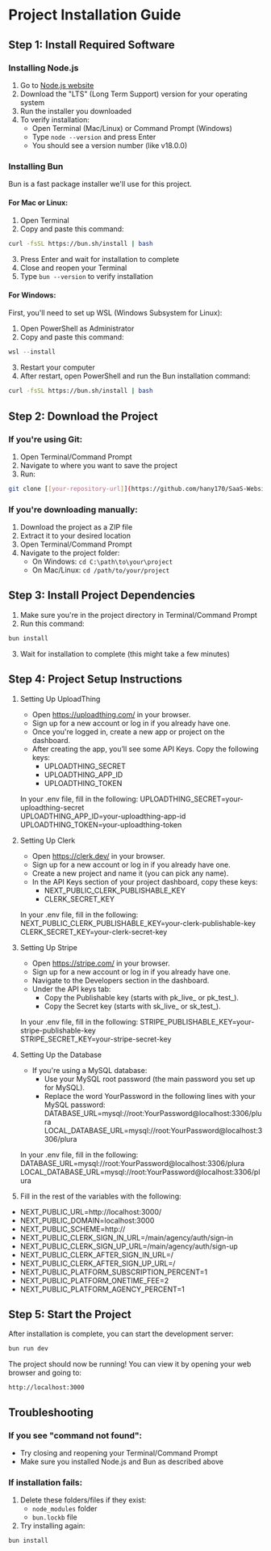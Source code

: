 # Project Installation Guide

## Step 1: Install Required Software

### Installing Node.js
1. Go to [Node.js website](https://nodejs.org/)
2. Download the "LTS" (Long Term Support) version for your operating system
3. Run the installer you downloaded
4. To verify installation:
   - Open Terminal (Mac/Linux) or Command Prompt (Windows)
   - Type `node --version` and press Enter
   - You should see a version number (like v18.0.0)

### Installing Bun
Bun is a fast package installer we'll use for this project.

#### For Mac or Linux:
1. Open Terminal
2. Copy and paste this command:
```bash
curl -fsSL https://bun.sh/install | bash
```
3. Press Enter and wait for installation to complete
4. Close and reopen your Terminal
5. Type `bun --version` to verify installation

#### For Windows:
First, you'll need to set up WSL (Windows Subsystem for Linux):
1. Open PowerShell as Administrator
2. Copy and paste this command:
```powershell
wsl --install
```
3. Restart your computer
4. After restart, open PowerShell and run the Bun installation command:
```bash
curl -fsSL https://bun.sh/install | bash
```

## Step 2: Download the Project

### If you're using Git:
1. Open Terminal/Command Prompt
2. Navigate to where you want to save the project
3. Run:
```bash
git clone [[your-repository-url]](https://github.com/hany170/SaaS-Website-Builder-task)
```

### If you're downloading manually:
1. Download the project as a ZIP file
2. Extract it to your desired location
3. Open Terminal/Command Prompt
4. Navigate to the project folder:
   - On Windows: `cd C:\path\to\your\project`
   - On Mac/Linux: `cd /path/to/your/project`

## Step 3: Install Project Dependencies

1. Make sure you're in the project directory in Terminal/Command Prompt
2. Run this command:
```bash
bun install
```
3. Wait for installation to complete (this might take a few minutes)

## Step 4: Project Setup Instructions
1. Setting Up UploadThing

   - Open https://uploadthing.com/ in your browser.
   - Sign up for a new account or log in if you already have one.
   - Once you're logged in, create a new app or project on the dashboard.
   - After creating the app, you’ll see some API Keys. Copy the following keys:
     - UPLOADTHING_SECRET
     - UPLOADTHING_APP_ID
     - UPLOADTHING_TOKEN

   In your .env file, fill in the following:
   UPLOADTHING_SECRET=your-uploadthing-secret  
   UPLOADTHING_APP_ID=your-uploadthing-app-id  
   UPLOADTHING_TOKEN=your-uploadthing-token  

2. Setting Up Clerk

   - Open https://clerk.dev/ in your browser.
   - Sign up for a new account or log in if you already have one.
   - Create a new project and name it (you can pick any name).
   - In the API Keys section of your project dashboard, copy these keys:
     - NEXT_PUBLIC_CLERK_PUBLISHABLE_KEY
     - CLERK_SECRET_KEY

   In your .env file, fill in the following:
   NEXT_PUBLIC_CLERK_PUBLISHABLE_KEY=your-clerk-publishable-key  
   CLERK_SECRET_KEY=your-clerk-secret-key  

3. Setting Up Stripe

   - Open https://stripe.com/ in your browser.
   - Sign up for a new account or log in if you already have one.
   - Navigate to the Developers section in the dashboard.
   - Under the API keys tab:
     - Copy the Publishable key (starts with pk_live_ or pk_test_).
     - Copy the Secret key (starts with sk_live_ or sk_test_).

   In your .env file, fill in the following:
   STRIPE_PUBLISHABLE_KEY=your-stripe-publishable-key  
   STRIPE_SECRET_KEY=your-stripe-secret-key  

4. Setting Up the Database

   - If you're using a MySQL database:
     - Use your MySQL root password (the main password you set up for MySQL).
     - Replace the word YourPassword in the following lines with your MySQL password:
       DATABASE_URL=mysql://root:YourPassword@localhost:3306/plura  
       LOCAL_DATABASE_URL=mysql://root:YourPassword@localhost:3306/plura  

   In your .env file, fill in the following:
   DATABASE_URL=mysql://root:YourPassword@localhost:3306/plura  
   LOCAL_DATABASE_URL=mysql://root:YourPassword@localhost:3306/plura  

5.  Fill in the rest of the variables with the following:
   - NEXT_PUBLIC_URL=http://localhost:3000/  
   - NEXT_PUBLIC_DOMAIN=localhost:3000  
   - NEXT_PUBLIC_SCHEME=http://  
   - NEXT_PUBLIC_CLERK_SIGN_IN_URL=/main/agency/auth/sign-in  
   - NEXT_PUBLIC_CLERK_SIGN_UP_URL=/main/agency/auth/sign-up  
   - NEXT_PUBLIC_CLERK_AFTER_SIGN_IN_URL=/  
   - NEXT_PUBLIC_CLERK_AFTER_SIGN_UP_URL=/  
   - NEXT_PUBLIC_PLATFORM_SUBSCRIPTION_PERCENT=1  
   - NEXT_PUBLIC_PLATFORM_ONETIME_FEE=2  
   - NEXT_PUBLIC_PLATFORM_AGENCY_PERCENT=1  

## Step 5: Start the Project

After installation is complete, you can start the development server:
```bash
bun run dev
```

The project should now be running! You can view it by opening your web browser and going to:
```
http://localhost:3000
```

## Troubleshooting

### If you see "command not found":
- Try closing and reopening your Terminal/Command Prompt
- Make sure you installed Node.js and Bun as described above

### If installation fails:
1. Delete these folders/files if they exist:
   - `node_modules` folder
   - `bun.lockb` file
2. Try installing again:
```bash
bun install
```

